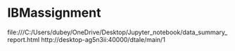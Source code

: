 # IBMassignment
file:///C:/Users/dubey/OneDrive/Desktop/Jupyter_notebook/data_summary_report.html
http://desktop-ag5n3ii:40000/dtale/main/1
